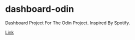 # dashboard-odin
Dashboard Project For The Odin Project.
Inspired By Spotify.

[Link](https://skumr20.github.io/dashboard-odin/)